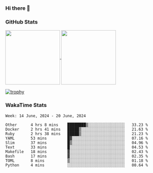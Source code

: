 ### Hi there 👋

### GitHub Stats

<a href="https://github.com/anuraghazra/github-readme-stats">
  <img align="center" height="170px" src="https://github-readme-stats.vercel.app/api/top-langs/?username=tksfjt1024&layout=compact&count_private=true&show_icons=true&show_icons=true&theme=graywhite" />
</a>
<a href="https://github.com/anuraghazra/github-readme-stats">
  <img align="center" height="170px" src="https://github-readme-stats.vercel.app/api?username=tksfjt1024&count_private=true&show_icons=true&show_icons=true&theme=graywhite" />
</a>

[![trophy](https://github-profile-trophy.vercel.app/?username=tksfjt1024)](https://github.com/ryo-ma/github-profile-trophy)

### WakaTime Stats

<!--START_SECTION:waka-->
```text
Week: 14 June, 2024 - 20 June, 2024

Other      4 hrs 8 mins    ████████▒░░░░░░░░░░░░░░░░   33.23 % 
Docker     2 hrs 41 mins   █████▒░░░░░░░░░░░░░░░░░░░   21.63 % 
Ruby       2 hrs 38 mins   █████▒░░░░░░░░░░░░░░░░░░░   21.23 % 
YAML       53 mins         █▓░░░░░░░░░░░░░░░░░░░░░░░   07.16 % 
Slim       37 mins         █▒░░░░░░░░░░░░░░░░░░░░░░░   04.96 % 
Text       33 mins         █░░░░░░░░░░░░░░░░░░░░░░░░   04.53 % 
Makefile   18 mins         ▓░░░░░░░░░░░░░░░░░░░░░░░░   02.43 % 
Bash       17 mins         ▓░░░░░░░░░░░░░░░░░░░░░░░░   02.35 % 
TOML       8 mins          ▒░░░░░░░░░░░░░░░░░░░░░░░░   01.18 % 
Python     4 mins          ░░░░░░░░░░░░░░░░░░░░░░░░░   00.64 % 
```
<!--END_SECTION:waka-->
